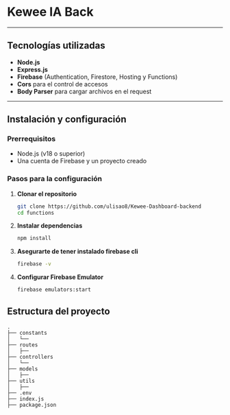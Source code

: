 # Kewee IA Back

---

## Tecnologías utilizadas

- **Node.js**
- **Express.js**
- **Firebase** (Authentication, Firestore, Hosting y Functions)
- **Cors** para el control de accesos
- **Body Parser** para cargar archivos en el request

---

## Instalación y configuración

### Prerrequisitos

- Node.js (v18 o superior)
- Una cuenta de Firebase y un proyecto creado

### Pasos para la configuración

1. **Clonar el repositorio**
   ```bash
   git clone https://github.com/ulisao8/Kewee-Dashboard-backend
   cd functions
   ```

2. **Instalar dependencias**
   ```bash
   npm install
   ```

2. **Asegurarte de tener instalado firebase cli**
   ```bash
   firebase -v
   ```

3. **Configurar Firebase Emulator**
   ```bash
   firebase emulators:start
   ```

## Estructura del proyecto

```plaintext
.
├── constants
│   └── 
├── routes
│   ├── 
├── controllers
│   └── 
├── models
│   ├──
├── utils
│   ├── 
├── .env
├── index.js
├── package.json
```